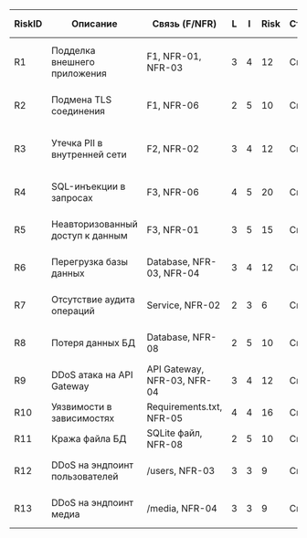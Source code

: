 | RiskID | Описание                         | Связь (F/NFR) | L | I | Risk | Стратегия | Владелец | Срок  | Критерий закрытия                 |
|--------|----------------------------------|---------------|---|---|------|-----------|----------|-------|-----------------------------------|
| R1     | Подделка внешнего приложения     | F1, NFR-01, NFR-03 | 3 | 4 | 12   | Снизить   | @Dmitry-Alekseev01   | 2025-12-20 | Security review + аутентификация API |
| R2     | Подмена TLS соединения           | F1, NFR-06    | 2 | 5 | 10   | Снизить   | @Dmitry-Alekseev01   | 2025-12-15 | TLS 1.3 + code review SQLAlchemy |
| R3     | Утечка PII в внутренней сети     | F2, NFR-02    | 3 | 4 | 12   | Снизить   | @Dmitry-Alekseev01   | 2025-12-25 | Контракт-тесты RFC7807 + маскирование |
| R4     | SQL-инъекции в запросах          | F3, NFR-06    | 4 | 5 | 20   | Снизить   | @Dmitry-Alekseev01   | 2025-12-10 | Unit-тесты SQLAlchemy ORM |
| R5     | Неавторизованный доступ к данным | F3, NFR-01    | 3 | 5 | 15   | Снизить   | @Dmitry-Alekseev01   | 2025-12-18 | Tесты хеширования паролей |
| R6     | Перегрузка базы данных           | Database, NFR-03, NFR-04 | 3 | 4 | 12   | Снизить   | @Dmitry-Alekseev01   | 2025-12-30 | Нагрузочные тесты p95 ≤ 300ms |
| R7     | Отсутствие аудита операций       | Service, NFR-02 | 2 | 3 | 6    | Снизить   | @Dmitry-Alekseev01   | 2025-12-22 | Structured logging + correlation_id |
| R8     | Потеря данных БД                 | Database, NFR-08 | 2 | 5 | 10   | Снизить   |@Dmitry-Alekseev01   | 2025-12-28 | Скрипты резервного копирования |
| R9     | DDoS атака на API Gateway        | API Gateway, NFR-03, NFR-04 | 3 | 4 | 12   | Снизить   | @Dmitry-Alekseev01   | 2025-12-15 | Rate limiting + тесты 50 RPS |
| R10    | Уязвимости в зависимостях        | Requirements.txt, NFR-05 | 4 | 4 | 16   | Снизить   | @Dmitry-Alekseev01   | 2025-12-12 | Dependabot + CI security scan |
| R11    | Кража файла БД                   | SQLite файл, NFR-08 | 2 | 5 | 10   | Снизить   | @Dmitry-Alekseev01   | 2025-12-25 | Проверка бэкапов |
| R12    | DDoS на эндпоинт пользователей   | /users, NFR-03 | 3 | 3 | 9    | Снизить   | @Dmitry-Alekseev01   | 2025-12-20 | Rate limiting + нагрузочный тест |
| R13    | DDoS на эндпоинт медиа           | /media, NFR-04 | 3 | 3 | 9    | Снизить   | @Dmitry-Alekseev01  | 2025-12-20 | Rate limiting + нагрузочный тест |
